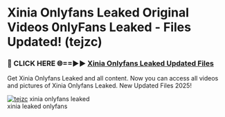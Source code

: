 # Xinia Onlyfans Leaked Original Videos 0nlyFans Leaked - Files Updated! (tejzc)

<h3>🔴 CLICK HERE 🌐==►► <a href="https://tinyurl.com/2jnfzry5" rel="nofollow">Xinia Onlyfans Leaked Updated Files</a></h3>

Get Xinia Onlyfans Leaked and all content. Now you can access all videos and pictures of Xinia Onlyfans Leaked. New Updated Files 2025!

[![tejzc](https://i.imgur.com/GyGTBgg.gif)](https://tinyurl.com/2jnfzry5)
xinia onlyfans leaked<br>
xinia leaked onlyfans